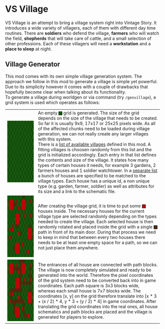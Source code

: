# VS Village

VS Village is an attempt to bring a village system right into Vintage Story. It introduces a wide variety of villagers, each of them with different day time routines. There are __soldiers__ who defend the village, __farmers__ who will watch the field, __shepherds__ that will take care of cattle, and a small selection of other professions. Each of these villagers will need a __workstation__ and a __place to sleep__ at night.

## Village Generator

This mod comes with its own simple village generation system. The approach we follow in this mod to generate a village is simple yet powerful. Due to its simplicity however it comes with a couple of drawbacks that hopefully become clear when talking about its functionality.\
To generate a village during worldgen or via command (try `/genvillage`), a grid system is used which operates as follows:

<table style="border-collapse:collapse;border-width:0px;">
    <tr style="border-color:black;border-style:solid;border-width:0px;">
        <td style="border-color:black;border-style:solid;border-width:0px;max-width:800px">
            <img src="doc/plain-village.png"
            alt="Plain Village"
            style="width: 200px; height:200px;image-rendering: pixelated;" />
        </td>
        <td style="border-color:black;border-style:solid;border-width:0px;max-width:800px">
            An empty <span style="height: 10px;width: 10px;border: 1px solid black;clear: both;display:inline-block;vertical-align: middle;background-color: #195911;"></span> grid is generated. The size of the grid depends on the size of the village that needs to be created. So far it is usually 9x9, 17x17 or 25x25 pixels wide. As all of the affected chunks need to be loaded during village generation, we can not really create any larger villages with this system.<br/>There is a <a href="resources/assets/vsvillage/config/villagetypes.json">list of available villages</a> defined in this mod. A fitting villages is choosen randomly from this list and the grid is initialized accordingly. Each entry in that list defines the contents and size of the village. It states how many types of certain houses it needs, for example 3 gardens, 2 farmers houses and 1 soldier watchtower. In a <a href="resources/assets/vsvillage/config/villagestructures.json">separate list</a> a bunch of houses are specified to be matched to the village types. Each house has a unique id, a non unique type (e.g. garden, farmer, soldier) as well as attributes for its size and a link to the schematic file.
        </td>
    </tr>
    <tr style="border-color:black;border-style:solid;border-width:0px;">
        <td style="border-color:black;border-style:solid;border-width:0px;max-width:800px">
            <img src="doc/houses-village.png"
            alt="Complete Village"
            style="width: 200px; height:200px;image-rendering: pixelated;" />
        </td>
        <td style="border-color:black;border-style:solid;border-width:0px;max-width:800px">
            After creating the village grid, it is time to put some <span style="height: 10px;width: 10px;border: 1px solid black;clear: both;display:inline-block;vertical-align: middle;background-color: #b90808;"></span> houses inside. The necessary houses for the current village type are selected randomly depending on the types needed to create the village. Each selected house is then randomly rotated and placed inside the grid with a single <span style="height: 10px;width: 10px;border: 1px solid black;clear: both;display:inline-block;vertical-align: middle;background-color: #52270e;"></span> path in front of its main door. During that process we need to keep in mind that between every two houses there needs to be at least one empty space for a path, so we can not just place them anywhere.
        </td>
    </tr>
    <tr style="border-color:black;border-style:solid;border-width:0px;">
        <td style="border-color:black;border-style:solid;border-width:0px;max-width:800px">
            <img src="doc/full-village.png"
            alt="Complete Village"
            style="width: 200px; height:200px;image-rendering: pixelated;" />
        </td>
        <td style="border-color:black;border-style:solid;border-width:0px;max-width:800px">
            The entrances of all house are connected with path blocks. The village is now completely simulated and ready to be generated into the world. Therefore the pixel coordinates of the grid system need to be converted back into in game coordinates. Each path square is 3x3 blocks wide, whereas each small house is 7x7 blocks wide. The coordinates [x, y] on the grid therefore translate into [x * 3 + (x / 2) * 4, y * 3 + (y / 2) * 4] in game coordinates. After translating the grid coordinates into the real ones, all house schematics and path blocks are placed and the village is generated for players to explore.
        </td>
    </tr>
</table>